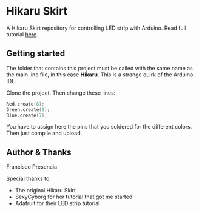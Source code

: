 # Hikaru Skirt

A Hikaru Skirt repository for controlling LED strip with Arduino. Read full tutorial [here]().



## Getting started

The folder that contains this project must be called with the same name as the main .ino file, in this case **Hikaru**. This is a strange quirk of the Arduino IDE.

Clone the project. Then change these lines:

```cpp
Red.create(8);
Green.create(9);
Blue.create(7);
```

You have to assign here the pins that you soldered for the different colors. Then just compile and upload.


## Author & Thanks

Francisco Presencia

Special thanks to:

- The original Hikaru Skirt
- SexyCyborg for her tutorial that got me started
- Adafruit for their LED strip tutorial
